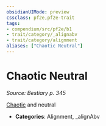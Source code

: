 ```yaml
---
obsidianUIMode: preview
cssclass: pf2e,pf2e-trait
tags:
- compendium/src/pf2e/b1
- trait/category/_alignabv
- trait/category/alignment
aliases: ["Chaotic Neutral"]
---
```

# Chaotic Neutral  
*Source: Bestiary p. 345*  

[Chaotic](chaotic.md "Chaotic Alignment Trait") and neutral

- **Categories**: Alignment, _alignAbv